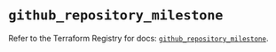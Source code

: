 # `github_repository_milestone`

Refer to the Terraform Registry for docs: [`github_repository_milestone`](https://registry.terraform.io/providers/integrations/github/6.0.0/docs/resources/repository_milestone).
